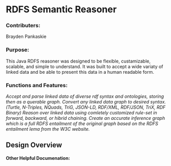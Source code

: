 # RDFS Semantic Reasoner

### Contributers:
Brayden Pankaskie

### Purpose:
This Java RDFS reasoner was designed to be flexible, custamizable, scalable, and simple to understand.  It was built to accept a wide variaty of linked data and be able to present this data in a human readable form.

### Functions and Features:
*Accept and parse linked data of diverse rdf syntax and ontologies, storing then as a querable graph.*
*Convert any linked data graph to desired syntax.  (Turtle, N-Triples, NQuads, TriG, JSON-LD, RDF/XML, RDF/JSON, TriX, RDF Binary)*
*Reason over linked data using comletely customized rule-set in forward, backward, or hibrid chaining.*
*Create an accurate inference graph which is a full RDFS entailment of the original graph based on the RDFS entailment lema from the W3C website.*
    
## Design Overview


#### Other Helpful Documenation:
